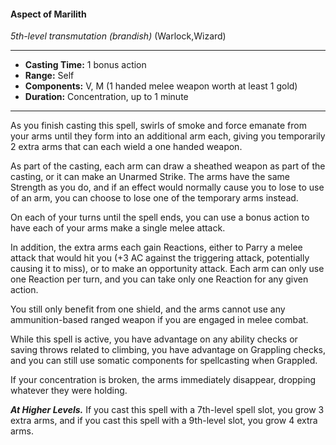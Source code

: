 #### Aspect of Marilith
*5th-level transmutation* *(brandish)* (Warlock,Wizard)
___
- **Casting Time:** 1 bonus action
- **Range:** Self
- **Components:** V, M (1 handed melee weapon worth at least 1 gold)
- **Duration:** Concentration, up to 1 minute
---
As you finish casting this spell, swirls of smoke and force emanate from your arms until they form into an additional arm each, giving you temporarily 2 extra arms that can each wield a one handed weapon.

As part of the casting, each arm can draw a sheathed weapon as part of the casting, or it can make an Unarmed Strike. The arms have the same Strength as you do, and if an effect would normally cause you to lose to use of an arm, you can choose to lose one of the temporary arms instead.

On each of your turns until the spell ends, you can use a bonus action to have each of your arms make a single melee attack.

In addition, the extra arms each gain Reactions, either to Parry a melee attack that would hit you (+3 AC against the triggering attack, potentially causing it to miss), or to make an opportunity attack. Each arm can only use one Reaction per turn, and you can take only one Reaction for any given action.

You still only benefit from one shield, and the arms cannot use any ammunition-based ranged weapon if you are engaged in melee combat. 

While this spell is active, you have advantage on any ability checks or saving throws related to climbing, you have advantage on Grappling checks, and you can still use somatic components for spellcasting when Grappled.

If your concentration is broken, the arms immediately disappear, dropping whatever they were holding.

***At Higher Level​s.*** If you cast this spell with a 7th-level spell slot, you grow 3 extra arms, and if you cast this spell with a 9th-level slot, you grow 4 extra arms.
